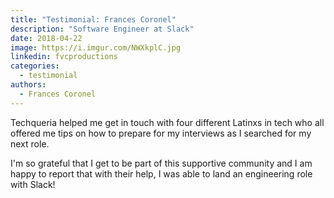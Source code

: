 ```yaml
---
title: "Testimonial: Frances Coronel"
description: "Software Engineer at Slack"
date: 2018-04-22
image: https://i.imgur.com/NWXkplC.jpg
linkedin: fvcproductions
categories:
  - testimonial
authors:
  - Frances Coronel
---
```


Techqueria helped me get in touch with four different Latinxs in tech who all offered me tips on how to prepare for my interviews as I searched for my next role.

I'm so grateful that I get to be part of this supportive community and I am happy to report that with their help, I was able to land an engineering role with Slack!
